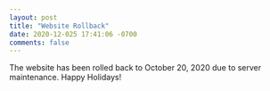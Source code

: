 ```yaml
---
layout: post
title: "Website Rollback"
date: 2020-12-025 17:41:06 -0700
comments: false
---
```


The website has been rolled back to October 20, 2020 due to server maintenance.
Happy Holidays!
